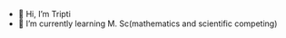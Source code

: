 - 👋 Hi, I’m Tripti
- 🌱 I’m currently learning M. Sc(mathematics and scientific competing) 

<!---
Tripti42/Tripti42 is a ✨ special ✨ repository because its `README.md` (this file) appears on your GitHub profile.
You can click the Preview link to take a look at your changes.
--->
